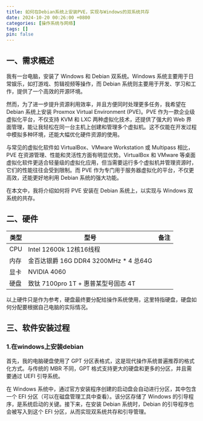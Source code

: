 ```yaml
---
title: 如何在Debian系统上安装PVE，实现与Windows的双系统共存
date: 2024-10-20 00:26:00 +0800
categories: [操作系统与网络]
tags: []
pin: false
---
```


## 一、需求概述

我有一台电脑，安装了 Windows 和 Debian 双系统。Windows 系统主要用于日常娱乐，如打游戏、剪辑视频等操作，而 Debian 系统则主要用于开发、学习和工作，提供了一个高效的开源环境。

然而，为了进一步提升资源利用效率，并且方便同时处理更多任务，我希望在 Debian 系统上安装 Proxmox Virtual Environment (PVE)。PVE 作为一款企业级虚拟化平台，不仅支持 KVM 和 LXC 两种虚拟化技术，还提供了强大的 Web 界面管理，能让我轻松在同一台主机上创建和管理多个虚拟机。这不仅能在开发过程中模拟多种环境，还能大幅优化硬件资源的使用。

与常见的虚拟化软件如 VirtualBox、VMware Workstation 或 Multipass 相比，PVE 在资源管理、性能和灵活性方面有明显优势。VirtualBox 和 VMware 等桌面虚拟化软件更适合轻量级的虚拟化应用，但当需要运行多个虚拟机并管理资源时，它们的性能往往会受到限制。而 PVE 作为专门用于服务器虚拟化的平台，不仅更高效，还能更好地利用 Debian 系统的强大功能。

在本文中，我将介绍如何将 PVE 安装在 Debian 系统上，以实现与 Windows 双系统的共存。

## 二、硬件

| 类型 |                 型号                  | 备注 |
| ---- | ------------------------------------- | ---- |
| CPU  | Intel 12600k 12核16线程               |      |
| 内存 | 金百达银爵 16G DDR4 3200MHz * 4 总64G |      |
| 显卡 | NVIDIA 4060                           |      |
| 硬盘 | 致钛 7100pro 1T + 惠普某型号固态 4T   |      |

以上硬件只是作为参考，硬盘最终要分配给操作系统使用，这里特指硬盘，硬盘如何分配要根据自己电脑的实际情况。

## 三、软件安装过程

### 1.在windows上安装debian

首先，我的电脑硬盘使用了 GPT 分区表格式，这是现代操作系统普遍推荐的格式化方式。与传统的 MBR 不同，GPT 格式支持更大的硬盘和更多的分区，并且需要通过 UEFI 引导系统。

在 Windows 系统中，通过官方安装程序创建的启动盘会自动进行分区，其中包含一个 EFI 分区（可以在磁盘管理工具中查看）。该分区存储了 Windows 的引导程序，是系统启动的关键。接下来，在安装 Debian 系统时，Debian 的引导程序也会被写入到这个 EFI 分区，从而实现双系统共存和引导管理。
